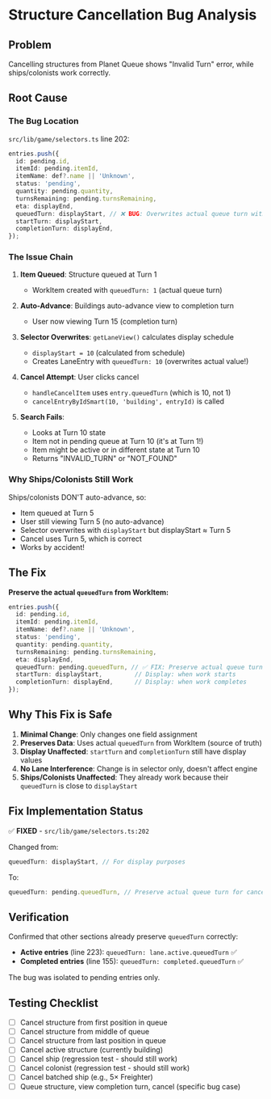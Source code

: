 # Structure Cancellation Bug Analysis

## Problem
Cancelling structures from Planet Queue shows "Invalid Turn" error, while ships/colonists work correctly.

## Root Cause

### The Bug Location
`src/lib/game/selectors.ts` line 202:

```typescript
entries.push({
  id: pending.id,
  itemId: pending.itemId,
  itemName: def?.name || 'Unknown',
  status: 'pending',
  quantity: pending.quantity,
  turnsRemaining: pending.turnsRemaining,
  eta: displayEnd,
  queuedTurn: displayStart, // ❌ BUG: Overwrites actual queue turn with display value!
  startTurn: displayStart,
  completionTurn: displayEnd,
});
```

### The Issue Chain

1. **Item Queued**: Structure queued at Turn 1
   - WorkItem created with `queuedTurn: 1` (actual queue turn)

2. **Auto-Advance**: Buildings auto-advance view to completion turn
   - User now viewing Turn 15 (completion turn)

3. **Selector Overwrites**: `getLaneView()` calculates display schedule
   - `displayStart = 10` (calculated from schedule)
   - Creates LaneEntry with `queuedTurn: 10` (overwrites actual value!)

4. **Cancel Attempt**: User clicks cancel
   - `handleCancelItem` uses `entry.queuedTurn` (which is 10, not 1)
   - `cancelEntryByIdSmart(10, 'building', entryId)` is called

5. **Search Fails**:
   - Looks at Turn 10 state
   - Item not in pending queue at Turn 10 (it's at Turn 1!)
   - Item might be active or in different state at Turn 10
   - Returns "INVALID_TURN" or "NOT_FOUND"

### Why Ships/Colonists Still Work

Ships/colonists DON'T auto-advance, so:
- Item queued at Turn 5
- User still viewing Turn 5 (no auto-advance)
- Selector overwrites with `displayStart` but displayStart ≈ Turn 5
- Cancel uses Turn 5, which is correct
- Works by accident!

## The Fix

**Preserve the actual `queuedTurn` from WorkItem:**

```typescript
entries.push({
  id: pending.id,
  itemId: pending.itemId,
  itemName: def?.name || 'Unknown',
  status: 'pending',
  quantity: pending.quantity,
  turnsRemaining: pending.turnsRemaining,
  eta: displayEnd,
  queuedTurn: pending.queuedTurn, // ✅ FIX: Preserve actual queue turn
  startTurn: displayStart,         // Display: when work starts
  completionTurn: displayEnd,      // Display: when work completes
});
```

## Why This Fix is Safe

1. **Minimal Change**: Only changes one field assignment
2. **Preserves Data**: Uses actual `queuedTurn` from WorkItem (source of truth)
3. **Display Unaffected**: `startTurn` and `completionTurn` still have display values
4. **No Lane Interference**: Change is in selector only, doesn't affect engine
5. **Ships/Colonists Unaffected**: They already work because their `queuedTurn` is close to `displayStart`

## Fix Implementation Status

✅ **FIXED** - `src/lib/game/selectors.ts:202`

Changed from:
```typescript
queuedTurn: displayStart, // For display purposes
```

To:
```typescript
queuedTurn: pending.queuedTurn, // Preserve actual queue turn for cancellation
```

## Verification

Confirmed that other sections already preserve `queuedTurn` correctly:
- **Active entries** (line 223): `queuedTurn: lane.active.queuedTurn` ✅
- **Completed entries** (line 155): `queuedTurn: completed.queuedTurn` ✅

The bug was isolated to pending entries only.

## Testing Checklist

- [ ] Cancel structure from first position in queue
- [ ] Cancel structure from middle of queue
- [ ] Cancel structure from last position in queue
- [ ] Cancel active structure (currently building)
- [ ] Cancel ship (regression test - should still work)
- [ ] Cancel colonist (regression test - should still work)
- [ ] Cancel batched ship (e.g., 5× Freighter)
- [ ] Queue structure, view completion turn, cancel (specific bug case)
